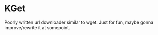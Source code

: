# KGet

Poorly written url downloader similar to wget. Just for fun, maybe gonna improve/rewrite it at somepoint.
